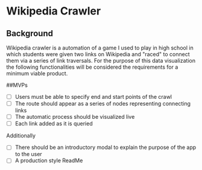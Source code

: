 # Wikipedia Crawler

## Background
Wikipedia crawler is a automation of a game I used to play in high school in which students were given two links on Wikipedia and "raced" to connect them via a series of link traversals.  For the purpose of this data visualization the following functionalities will be considered the requirements for a minimum viable product.

##MVPs

- [ ] Users must be able to specify end and start points of the crawl
- [ ] The route should appear as a series of nodes representing connecting links
- [ ] The automatic process should be visualized live
- [ ] Each link added as it is queried

Additionally
- [ ] There should be an introductory modal to explain the purpose of the app to the user
- [ ] A production style ReadMe
